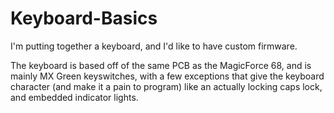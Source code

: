# Keyboard-Basics
I'm putting together a keyboard, and I'd like to have custom firmware. 

The keyboard is based off of the same PCB as the MagicForce 68, and is mainly MX Green keyswitches, with a few exceptions that give the keyboard character (and make it a pain to program) like an actually locking caps lock, and embedded indicator lights. 
